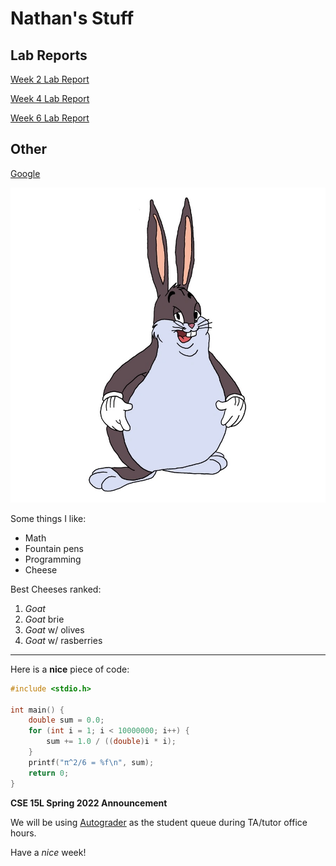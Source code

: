 # Nathan's Stuff 

## Lab Reports

[Week 2 Lab Report](Week-2-Lab-Report.md)

[Week 4 Lab Report](Week-4-Lab-Report.md)

[Week 6 Lab Report](Week-6-Lab-Report.md)

## Other

[Google](https://google.com)

![Chungus](index_resources/gcmhgfwtvmcblzzpbrqgtgsthjqfriif.jpg)

Some things I like:

- Math
- Fountain pens
- Programming
- Cheese

Best Cheeses ranked:

1. *Goat*
2. *Goat* brie
3. *Goat* w/ olives
4. *Goat* w/ rasberries

---

Here is a **nice** piece of code:

```c
#include <stdio.h>

int main() {
    double sum = 0.0;
    for (int i = 1; i < 10000000; i++) {
        sum += 1.0 / ((double)i * i);
    }
    printf("π^2/6 = %f\n", sum);
    return 0;
}
```

**CSE 15L Spring 2022 Announcement**

We will be using [Autograder](https://autograder.ucsd.edu/queue/615) as the student queue during TA/tutor office hours.

Have a *nice* week!
